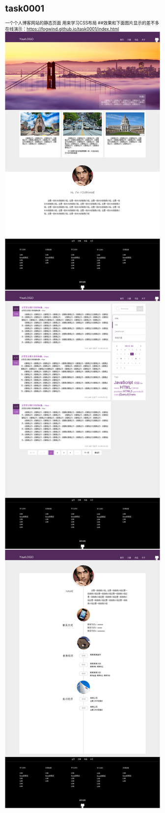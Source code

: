 # task0001
一个个人博客网站的静态页面
用来学习CSS布局
##效果和下面图片显示的差不多
在线演示：https://fogwind.github.io/task0001/index.html
![image](img/task0001_1.png)
![image](img/task0001_2.png)
![image](img/task0001_4.png)

